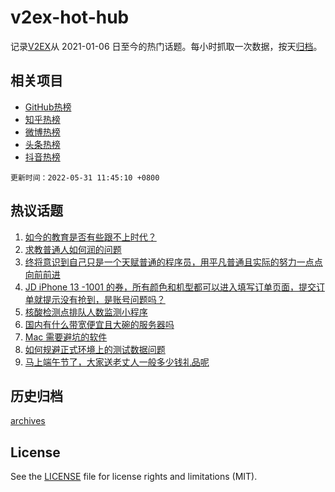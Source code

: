 # v2ex-hot-hub

 记录[V2EX](https://www.v2ex.com/)从 2021-01-06 日至今的热门话题。每小时抓取一次数据，按天[归档](archives)。
 
 ## 相关项目

- [GitHub热榜](https://github.com/snaildev/github-hot-hub)
- [知乎热榜](https://github.com/snaildev/zhihu-hot-hub)
- [微博热榜](https://github.com/snaildev/weibo-hot-hub)
- [头条热榜](https://github.com/snaildev/toutiao-hot-hub)
- [抖音热榜](https://github.com/snaildev/douyin-hot-hub)


 `更新时间：2022-05-31 11:45:10 +0800`

## 热议话题

1. [如今的教育是否有些跟不上时代？](https://www.v2ex.com/t/856196)
1. [求教普通人如何润的问题](https://www.v2ex.com/t/856261)
1. [终将意识到自己只是一个天赋普通的程序员，用平凡普通且实际的努力一点点向前前进](https://www.v2ex.com/t/856193)
1. [JD iPhone 13 -1001 的券，所有颜色和机型都可以进入填写订单页面，提交订单就提示没有抢到，是账号问题吗？](https://www.v2ex.com/t/856231)
1. [核酸检测点排队人数监测小程序](https://www.v2ex.com/t/856305)
1. [国内有什么带宽便宜且大碗的服务器吗](https://www.v2ex.com/t/856248)
1. [Mac 需要避坑的软件](https://www.v2ex.com/t/856318)
1. [如何规避正式环境上的测试数据问题](https://www.v2ex.com/t/856225)
1. [马上端午节了，大家送老丈人一般多少钱礼品呢](https://www.v2ex.com/t/856362)

## 历史归档

[archives](archives)

## License

See the [LICENSE](LICENSE) file for license rights and limitations (MIT).
